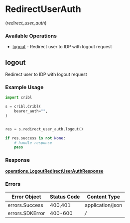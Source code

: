# RedirectUserAuth
(*redirect_user_auth*)

### Available Operations

* [logout](#logout) - Redirect user to IDP with logout request

## logout

Redirect user to IDP with logout request

### Example Usage

```python
import cribl

s = cribl.Cribl(
    bearer_auth="",
)


res = s.redirect_user_auth.logout()

if res.success is not None:
    # handle response
    pass
```


### Response

**[operations.LogoutRedirectUserAuthResponse](../../models/operations/logoutredirectuserauthresponse.md)**
### Errors

| Error Object     | Status Code      | Content Type     |
| ---------------- | ---------------- | ---------------- |
| errors.Success   | 400,401          | application/json |
| errors.SDKError  | 400-600          | */*              |
